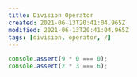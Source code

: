 ```yaml
---
title: Division Operator
created: 2021-06-13T20:41:04.965Z
modified: 2021-06-13T20:41:04.965Z
tags: [division, operator, /]
---
```


```js
console.assert(9 * 0 === 0);
console.assert(2 * 3 === 6);
```
